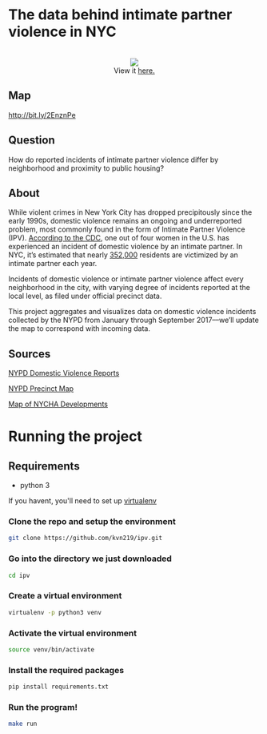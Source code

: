# The data behind intimate partner violence in NYC

<p align="center">
  <br>
  <img src="map.gif">
  <br>
  View it <a href="https://kvn219.github.io/sdgs/">here.</a>
</p>


## Map
http://bit.ly/2EnznPe

## Question
How do reported incidents of intimate partner violence differ by neighborhood and proximity to public housing?

## About
While violent crimes in New York City has dropped precipitously since the early 1990s, domestic violence remains an ongoing and underreported problem, most commonly found in the form of Intimate Partner Violence (IPV). [According to the CDC](https://www.cdc.gov/violenceprevention/index.html), one out of four women in the U.S. has experienced an incident of domestic violence by an intimate partner. In NYC, it’s estimated that nearly [352,000](https://www1.nyc.gov/assets/criminaljustice/downloads/pdfs/domestic-violence-task-force-2017-recommendations.pdf) residents are victimized by an intimate partner each year.

Incidents of domestic violence or intimate partner violence affect every neighborhood in the city, with varying degree of incidents reported at the local level, as filed under official precinct data.

This project aggregates and visualizes data on domestic violence incidents collected by the NYPD from January through September 2017––we’ll update the map to correspond with incoming data.


## Sources
[NYPD Domestic Violence Reports](https://www1.nyc.gov/site/nypd/stats/reports-analysis/domestic-violence.page)

[NYPD Precinct Map](https://www1.nyc.gov/site/nypd/bureaus/patrol/precincts/1st-precinct.page)

[Map of NYCHA Developments](https://data.cityofnewyork.us/Housing-Development/Map-of-NYCHA-Developments/i9rv-hdr5)

# Running the project

## Requirements

- python 3

If you havent, you'll need to set up [virtualenv](http://docs.python-guide.org/en/latest/dev/virtualenvs/)

### Clone the repo and setup the environment
```bash
git clone https://github.com/kvn219/ipv.git
```

### Go into the directory we just downloaded
```bash
cd ipv
```

### Create a virtual environment
```bash
virtualenv -p python3 venv
```

### Activate the virtual environment
```bash
source venv/bin/activate
```

### Install the required packages
```bash
pip install requirements.txt
```


### Run the program!
```bash
make run
```
